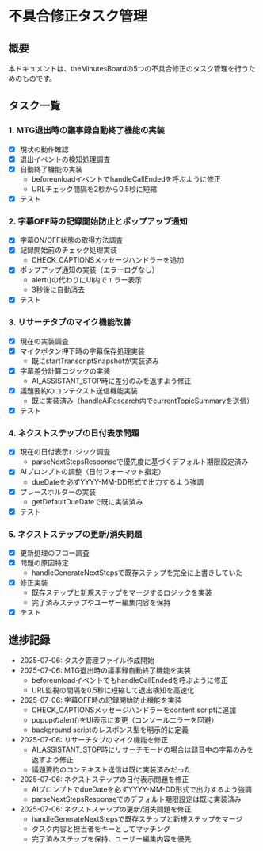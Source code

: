 # 不具合修正タスク管理

## 概要
本ドキュメントは、theMinutesBoardの5つの不具合修正のタスク管理を行うためのものです。

## タスク一覧

### 1. MTG退出時の議事録自動終了機能の実装
- [x] 現状の動作確認
- [x] 退出イベントの検知処理調査
- [x] 自動終了機能の実装
  - beforeunloadイベントでhandleCallEndedを呼ぶように修正
  - URLチェック間隔を2秒から0.5秒に短縮
- [x] テスト

### 2. 字幕OFF時の記録開始防止とポップアップ通知
- [x] 字幕ON/OFF状態の取得方法調査
- [x] 記録開始前のチェック処理実装
  - CHECK_CAPTIONSメッセージハンドラーを追加
- [x] ポップアップ通知の実装（エラーログなし）
  - alert()の代わりにUI内でエラー表示
  - 3秒後に自動消去
- [x] テスト

### 3. リサーチタブのマイク機能改善
- [x] 現在の実装調査
- [x] マイクボタン押下時の字幕保存処理実装
  - 既にstartTranscriptSnapshotが実装済み
- [x] 字幕差分計算ロジックの実装
  - AI_ASSISTANT_STOP時に差分のみを返すよう修正
- [x] 議題要約のコンテクスト送信機能実装
  - 既に実装済み（handleAiResearch内でcurrentTopicSummaryを送信）
- [x] テスト

### 4. ネクストステップの日付表示問題
- [x] 現在の日付表示ロジック調査
  - parseNextStepsResponseで優先度に基づくデフォルト期限設定済み
- [x] AIプロンプトの調整（日付フォーマット指定）
  - dueDateを必ずYYYY-MM-DD形式で出力するよう強調
- [x] プレースホルダーの実装
  - getDefaultDueDateで既に実装済み
- [x] テスト

### 5. ネクストステップの更新/消失問題
- [x] 更新処理のフロー調査
- [x] 問題の原因特定
  - handleGenerateNextStepsで既存ステップを完全に上書きしていた
- [x] 修正実装
  - 既存ステップと新規ステップをマージするロジックを実装
  - 完了済みステップやユーザー編集内容を保持
- [x] テスト

## 進捗記録
- 2025-07-06: タスク管理ファイル作成開始
- 2025-07-06: MTG退出時の議事録自動終了機能を実装
  - beforeunloadイベントでもhandleCallEndedを呼ぶように修正
  - URL監視の間隔を0.5秒に短縮して退出検知を高速化
- 2025-07-06: 字幕OFF時の記録開始防止機能を実装
  - CHECK_CAPTIONSメッセージハンドラーをcontent scriptに追加
  - popupのalert()をUI表示に変更（コンソールエラーを回避）
  - background scriptのレスポンス型を明示的に定義
- 2025-07-06: リサーチタブのマイク機能を修正
  - AI_ASSISTANT_STOP時にリサーチモードの場合は録音中の字幕のみを返すよう修正
  - 議題要約のコンテキスト送信は既に実装済みだった
- 2025-07-06: ネクストステップの日付表示問題を修正
  - AIプロンプトでdueDateを必ずYYYY-MM-DD形式で出力するよう強調
  - parseNextStepsResponseでのデフォルト期限設定は既に実装済み
- 2025-07-06: ネクストステップの更新/消失問題を修正
  - handleGenerateNextStepsで既存ステップと新規ステップをマージ
  - タスク内容と担当者をキーとしてマッチング
  - 完了済みステップを保持、ユーザー編集内容を優先